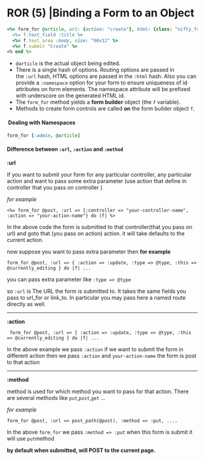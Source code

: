 # ROR (5) |Binding a Form to an Object



```ruby
<%= form_for @article, url: {action: "create"}, html: {class: "nifty_form"} do |f| %>
  <%= f.text_field :title %>
  <%= f.text_area :body, size: "60x12" %>
  <%= f.submit "Create" %>
<% end %>
```

- `@article` is the actual object being edited.
- There is a single hash of options. Routing options are passed in the `:url` hash, HTML options are passed in the `:html` hash. Also you can provide a `:namespace` option for your form to ensure uniqueness of id attributes on form elements. The namespace attribute will be prefixed with underscore on the generated HTML id.
- The `form_for` method yields a **form builder** object (the `f` variable).
- Methods to create form controls are called **on** the form builder object `f`.



####  Dealing with Namespaces

```ruby
form_for [:admin, @article]
```
#### Difference between `:url`, `:action` and `:method`

**:url**

If you want to submit your form for any particular controller, any particular action and want to pass some extra parameter (use action that define in controller that you pass on controller )

*for example*

```
<%= form_for @post, :url => {:controller => "your-controller-name", :action => "your-action-name"} do |f| %>
```

In the above code the form is submitted to that controller(that you pass on url) and goto that (you pass on action) action. it will take defaults to the current action.

now suppose you want to pass extra parameter then **for example**

```
form_for @post, :url => { :action => :update, :type => @type, :this => @currently_editing } do |f| ...
```

you can pass extra parameter like `:type => @type`

so `:url` is The URL the form is submitted to. It takes the same fields you pass to url_for or link_to. In particular you may pass here a named route directly as well.

------

**:action**

```
 form_for @post, :url => { :action => :update, :type => @type, :this => @currently_editing } do |f| ...
```

In the above example we pass `:action` if we want to submit the form in different action then we pass `:action` and `your-action-name` the form is post to that action

------

**:method**

method is used for which method you want to pass for that action. There are several methods like `put`,`post`,`get` ...

*for example*

```
form_for @post, :url => post_path(@post), :method => :put, ....
```

In the above `form_for` we pass `:method => :put` when this form is submit it will use `put`method



**by default when submitted, will POST to the current page.** 